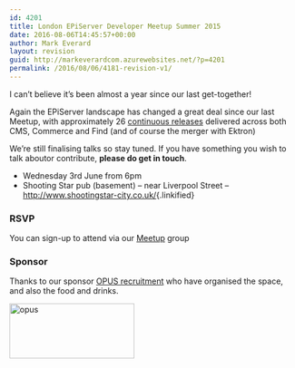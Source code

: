 ```yaml
---
id: 4201
title: London EPiServer Developer Meetup Summer 2015
date: 2016-08-06T14:45:57+00:00
author: Mark Everard
layout: revision
guid: http://markeverardcom.azurewebsites.net/?p=4201
permalink: /2016/08/06/4181-revision-v1/
---
```

I can&#8217;t believe it&#8217;s been almost a year since our last get-together!

Again the EPiServer landscape has changed a great deal since our last Meetup, with approximately 26 [continuous releases](http://world.episerver.com/releases/) delivered across both CMS, Commerce and Find (and of course the merger with Ektron)

We&#8217;re still finalising talks so stay tuned. If you have something you wish to talk aboutor contribute, **please do get in touch**.

  * Wednesday 3rd June from 6pm
  * Shooting Star pub (basement) &#8211; near Liverpool Street &#8211; <http://www.shootingstar-city.co.uk/>{.linkified}

### **RSVP**

You can sign-up to attend via our <a title="Meetup - London EPiServer Developer Meetup Summer 2015" href="http://www.meetup.com/EPiServer-London/events/222152680/" target="_blank">Meetup</a> group

### Sponsor

Thanks to our sponsor [OPUS recruitment](http://www.opusrecruitmentsolutions.com/) who have organised the space, and also the food and drinks.

<img class="size-full wp-image-4752 alignleft" src="http://www.markeverard.com/wp-content/uploads/2015/04/opus.jpg" alt="opus" width="220" height="97" /> 

&nbsp;

&nbsp;

&nbsp;